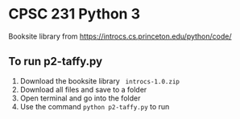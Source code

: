 # CPSC 231 Python 3
Booksite library from https://introcs.cs.princeton.edu/python/code/
## To run p2-taffy.py
1. Download the booksite library ` introcs-1.0.zip`
2. Download all files and save to a folder
3. Open terminal and go into the folder
4. Use the command `python p2-taffy.py` to run
